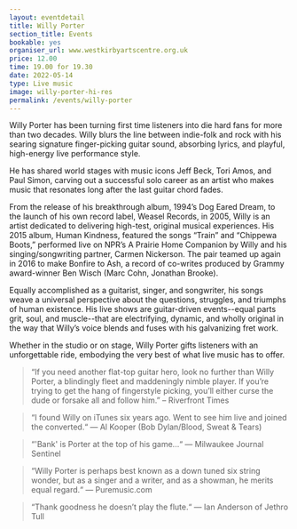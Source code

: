 ```yaml
---
layout: eventdetail
title: Willy Porter
section_title: Events
bookable: yes
organiser_url: www.westkirbyartscentre.org.uk
price: 12.00
time: 19.00 for 19.30
date: 2022-05-14
type: Live music
image: willy-porter-hi-res
permalink: /events/willy-porter
---
```


Willy Porter has been turning first time listeners into die hard fans for more than two decades. Willy blurs the line between indie-folk and rock with his searing signature finger-picking guitar sound, absorbing lyrics, and playful, high-energy live performance style.

He has shared world stages with music icons Jeff Beck, Tori Amos, and Paul Simon, carving out a successful solo career as an artist who makes music that resonates long after the last guitar chord fades.

From the release of his breakthrough album, 1994’s Dog Eared Dream, to the launch of his own record label, Weasel Records, in 2005, Willy is an artist dedicated to delivering high-test, original musical experiences. His 2015 album, Human Kindness, featured the songs “Train” and “Chippewa Boots,” performed live on NPR’s A Prairie Home Companion by Willy and his singing/songwriting partner, Carmen Nickerson. The pair teamed up again in 2016 to make Bonfire to Ash, a record of co-writes produced by Grammy award-winner Ben Wisch (Marc Cohn, Jonathan Brooke).

Equally accomplished as a guitarist, singer, and songwriter, his songs weave a universal perspective about the questions, struggles, and triumphs of human existence. His live shows are guitar-driven events--equal parts grit, soul, and muscle--that are electrifying, dynamic, and wholly original in the way that Willy’s voice blends and fuses with his galvanizing fret work.

Whether in the studio or on stage, Willy Porter gifts listeners with an unforgettable ride, embodying the very best of what live music has to offer.

> “If you need another flat-top guitar hero, look no further than Willy Porter, a blindingly fleet and maddeningly nimble player. If you’re trying to get the hang of fingerstyle picking, you’ll either curse the dude or forsake all and follow him.” – Riverfront Times

> “I found Willy on iTunes six years ago. Went to see him live and joined the converted.“ — Al Kooper (Bob Dylan/Blood, Sweat & Tears)

> “'Bank' is Porter at the top of his game...“ — Milwaukee Journal Sentinel

> “Willy Porter is perhaps best known as a down tuned six string wonder, but as a singer and a writer, and as a showman, he merits equal regard.“ — Puremusic.com

> “Thank goodness he doesn’t play the flute.“ — Ian Anderson of Jethro Tull
